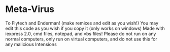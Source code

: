 # Meta-Virus
To Flytech and Enderman! (make remixes and edit as you wish!)
You may edit this code as you wish if you copy it (only works on windows)
Made with iexpress 2.0, cmd files, notepad, and vbs files!
Please do not run on any normal computers, only run on virtual computers, and do not use this for any malicious Intensions

